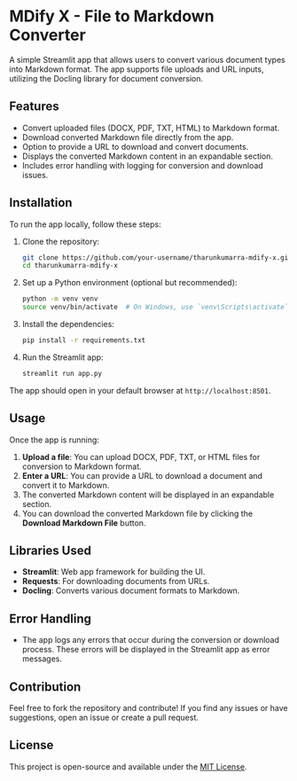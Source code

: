 # MDify X - File to Markdown Converter

A simple Streamlit app that allows users to convert various document types into Markdown format. The app supports file uploads and URL inputs, utilizing the Docling library for document conversion.

## Features

- Convert uploaded files (DOCX, PDF, TXT, HTML) to Markdown format.
- Download converted Markdown file directly from the app.
- Option to provide a URL to download and convert documents.
- Displays the converted Markdown content in an expandable section.
- Includes error handling with logging for conversion and download issues.

## Installation

To run the app locally, follow these steps:

1. Clone the repository:

   ```bash
   git clone https://github.com/your-username/tharunkumarra-mdify-x.git
   cd tharunkumarra-mdify-x
   ```

2. Set up a Python environment (optional but recommended):

   ```bash
   python -m venv venv
   source venv/bin/activate  # On Windows, use `venv\Scripts\activate`
   ```

3. Install the dependencies:

   ```bash
   pip install -r requirements.txt
   ```

4. Run the Streamlit app:
   ```bash
   streamlit run app.py
   ```

The app should open in your default browser at `http://localhost:8501`.

## Usage

Once the app is running:

1. **Upload a file**: You can upload DOCX, PDF, TXT, or HTML files for conversion to Markdown format.
2. **Enter a URL**: You can provide a URL to download a document and convert it to Markdown.
3. The converted Markdown content will be displayed in an expandable section.
4. You can download the converted Markdown file by clicking the **Download Markdown File** button.

## Libraries Used

- **Streamlit**: Web app framework for building the UI.
- **Requests**: For downloading documents from URLs.
- **Docling**: Converts various document formats to Markdown.

## Error Handling

- The app logs any errors that occur during the conversion or download process. These errors will be displayed in the Streamlit app as error messages.

## Contribution

Feel free to fork the repository and contribute! If you find any issues or have suggestions, open an issue or create a pull request.

## License

This project is open-source and available under the [MIT License](LICENSE).
